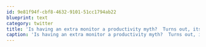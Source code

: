 ```yaml
---
id: 9e81f94f-cbf8-4632-9101-51cc1794ab22
blueprint: text
category: twitter
title: 'Is having an extra monitor a productivity myth?  Turns out, its the extra pixels, not the extra screen. http://tinyurl.com/2af6gab'
caption: 'Is having an extra monitor a productivity myth?  Turns out, its the extra pixels, not the extra screen. http://tinyurl.com/2af6gab'
---
```

